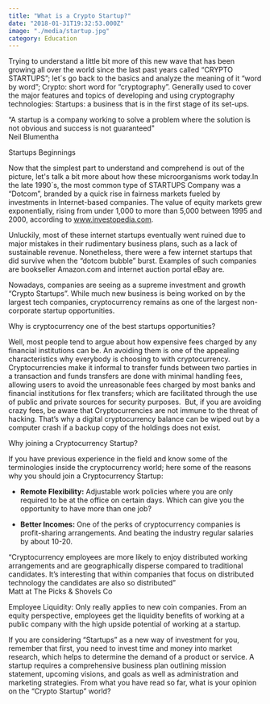 ```yaml
---
title: "What is a Crypto Startup?"
date: "2018-01-31T19:32:53.000Z"
image: "./media/startup.jpg"
category: Education
---
```


Trying to understand a little bit more of this new wave that has been growing all over the world since the last past years called “CRYPTO STARTUPS”; let´s go back to the basics and analyze the meaning of it “word by word”; Crypto: short word for “cryptography”. Generally used to cover the major features and topics of developing and using cryptography technologies: Startups: a business that is in the first stage of its set-ups.

<block-quote>“A startup is a company working to solve a problem where the solution is not obvious and success is not guaranteed"  
Neil Blumentha</block-quote>

<title-5>Startups Beginnings</title-5>

Now that the simplest part to understand and comprehend is out of the picture, let's talk a bit more about how these microorganisms work today.In the late 1990´s, the most common type of STARTUPS Company was a “Dotcom”, branded by a quick rise in fairness markets fueled by investments in Internet-based companies. The value of equity markets grew exponentially, rising from under 1,000 to more than 5,000 between 1995 and 2000, according to www.investopedia.com.

Unluckily, most of these internet startups eventually went ruined due to major mistakes in their rudimentary business plans, such as a lack of sustainable revenue. Nonetheless, there were a few internet startups that did survive when the “dotcom bubble” burst. Examples of such companies are bookseller Amazon.com and internet auction portal eBay are.

Nowadays, companies are seeing as a supreme investment and growth “Crypto Startups”. While much new business is being worked on by the largest tech companies, cryptocurrency remains as one of the largest non-corporate startup opportunities.

<title-5>Why is cryptocurrency one of the best startups opportunities?</title-5>

Well, most people tend to argue about how expensive fees charged by any financial institutions can be. An avoiding them is one of the appealing characteristics why everybody is choosing to with cryptocurrency. Cryptocurrencies make it informal to transfer funds between two parties in a transaction and funds transfers are done with minimal handling fees, allowing users to avoid the unreasonable fees charged by most banks and financial institutions for flex transfers; which are facilitated through the use of public and private sources for security purposes.  But, if you are avoiding crazy fees, be aware that Cryptocurrencies are not immune to the threat of hacking. That’s why a digital cryptocurrency balance can be wiped out by a computer crash if a backup copy of the holdings does not exist.

<title-5>Why joining a Cryptocurrency Startup?</title-5>

If you have previous experience in the field and know some of the terminologies inside the cryptocurrency world; here some of the reasons why you should join a Cryptocurrency Startup:

- **Remote Flexibility:** Adjustable work policies where you are only required to be at the office on certain days. Which can give you the opportunity to have more than one job?

- **Better Incomes:** One of the perks of cryptocurrency companies is profit-sharing arrangements. And beating the industry regular salaries by about 10-20.

<block-quote>“Cryptocurrency employees are more likely to enjoy distributed working arrangements and are geographically disperse compared to traditional candidates. It’s interesting that within companies that focus on distributed technology the candidates are also so distributed”  
Matt at The Picks & Shovels Co</block-quote>

Employee Liquidity: Only really applies to new coin companies. From an equity perspective, employees get the liquidity benefits of working at a public company with the high upside potential of working at a startup.

If you are considering “Startups” as a new way of investment for you, remember that first, you need to invest time and money into market research, which helps to determine the demand of a product or service. A startup requires a comprehensive business plan outlining mission statement, upcoming visions, and goals as well as administration and marketing strategies. From what you have read so far, what is your opinion on the “Crypto Startup” world?
